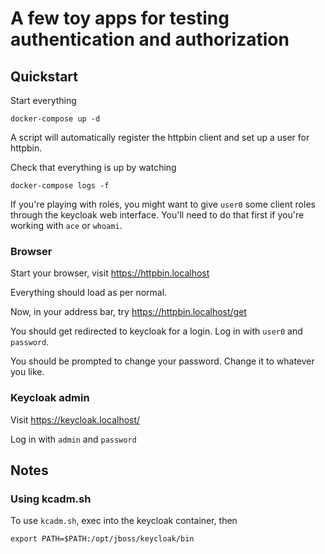 # A few toy apps for testing authentication and authorization

## Quickstart

Start everything

```
docker-compose up -d
```

A script will automatically register the httpbin client and set up a user for httpbin.

Check that everything is up by watching

```
docker-compose logs -f
```

If you're playing with roles, you might want to give `user0` some client roles
through the keycloak web interface. You'll need to do that first if you're
working with `ace` or `whoami`.

### Browser

Start your browser, visit https://httpbin.localhost

Everything should load as per normal.

Now, in your address bar, try https://httpbin.localhost/get

You should get redirected to keycloak for a login. Log in with `user0` and `password`.

You should be prompted to change your password. Change it to whatever you like.

### Keycloak admin

Visit https://keycloak.localhost/

Log in with `admin` and `password`

## Notes

### Using kcadm.sh

To use `kcadm.sh`, exec into the keycloak container, then

```
export PATH=$PATH:/opt/jboss/keycloak/bin
```
